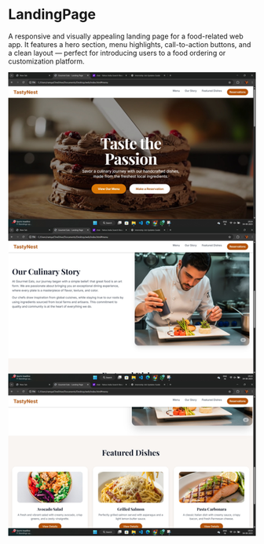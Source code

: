 # LandingPage
A responsive and visually appealing landing page for a food-related web app. It features a hero section, menu highlights, call-to-action buttons, and a clean layout — perfect for introducing users to a food ordering or customization platform.


![image alt](https://github.com/RamyaS-1701/LandingPage/blob/18271353a4e4e8c8a80d9a76b71b59bf3debf7f4/Screenshot%20(80).jpg)
